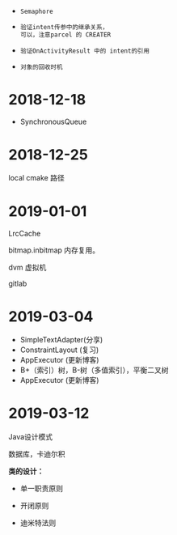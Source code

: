- ```
  Semaphore
  ```

- ```java
  验证intent传参中的继承关系，
  可以，注意parcel 的 CREATER
  ```

- ```java
  验证OnActivityResult 中的 intent的引用
  ```

- ```java
  对象的回收时机
  ```




# 2018-12-18

- SynchronousQueue



# 2018-12-25

local cmake 路径



# 2019-01-01

LrcCache

bitmap.inbitmap 内存复用。

dvm 虚拟机

gitlab



# 2019-03-04

- SimpleTextAdapter(分享)
- ConstraintLayout (复习)
- AppExecutor (更新博客)
- B+（索引）树，B-树（多值索引），平衡二叉树
- AppExecutor (更新博客)



# 2019-03-12

Java设计模式

数据库，卡迪尔积

**类的设计：**

- 单一职责原则

- 开闭原则
- 迪米特法则